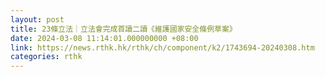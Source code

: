 ```yaml
---
layout: post
title: 23條立法｜立法會完成首讀二讀《維護國家安全條例草案》
date: 2024-03-08 11:14:01.000000000 +08:00
link: https://news.rthk.hk/rthk/ch/component/k2/1743694-20240308.htm
categories: rthk
---
```



